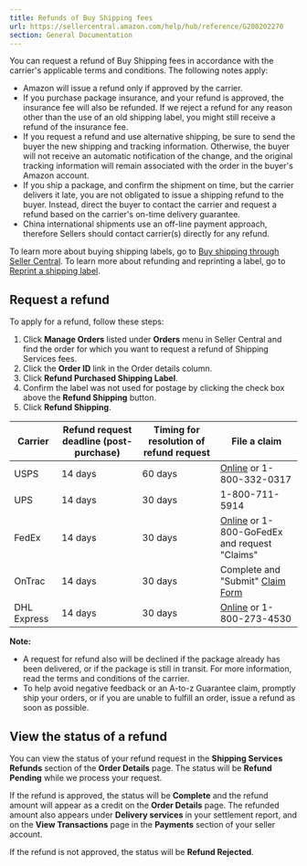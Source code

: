 ```yaml
---
title: Refunds of Buy Shipping fees
url: https://sellercentral.amazon.com/help/hub/reference/G200202270
section: General Documentation
---
```


You can request a refund of Buy Shipping fees in accordance with the carrier's
applicable terms and conditions. The following notes apply:

  * Amazon will issue a refund only if approved by the carrier.
  * If you purchase package insurance, and your refund is approved, the insurance fee will also be refunded. If we reject a refund for any reason other than the use of an old shipping label, you might still receive a refund of the insurance fee. 
  * If you request a refund and use alternative shipping, be sure to send the buyer the new shipping and tracking information. Otherwise, the buyer will not receive an automatic notification of the change, and the original tracking information will remain associated with the order in the buyer's Amazon account.
  * If you ship a package, and confirm the shipment on time, but the carrier delivers it late, you are not obligated to issue a shipping refund to the buyer. Instead, direct the buyer to contact the carrier and request a refund based on the carrier's on-time delivery guarantee.
  * China international shipments use an off-line payment approach, therefore Sellers should contact carrier(s) directly for any refund.

To learn more about buying shipping labels, go to [Buy shipping through Seller
Central](/gp/help/200202280). To learn more about refunding and reprinting a
label, go to [Reprint a shipping label](/gp/help/200202250).

## Request a refund

To apply for a refund, follow these steps:  

  1. Click **Manage Orders** listed under **Orders** menu in Seller Central and find the order for which you want to request a refund of Shipping Services fees.
  2. Click the **Order ID** link in the Order details column.
  3. Click **Refund Purchased Shipping Label**.
  4. Confirm the label was not used for postage by clicking the check box above the **Refund Shipping** button.
  5. Click **Refund Shipping**.

Carrier | Refund request deadline (post-purchase) | Timing for resolution of refund request | File a claim   
---|---|---|---  
USPS | 14 days | 60 days | [Online](https://www.usps.com/help/claims.htm) or 1-800-332-0317  
UPS | 14 days | 30 days | 1-800-711-5914  
FedEx | 14 days | 30 days | [Online](https://www.fedex.com/apps/onlineclaims) or 1-800-GoFedEx and request "Claims"  
OnTrac | 14 days | 30 days | Complete and "Submit" [Claim Form](https://www.ontrac.com/terms.asp#claims)  
DHL Express | 14 days | 30 days | [Online](http://www.dhl-usa.com/en/express/resource_center/claims.html) or 1-800-273-4530  
  
**Note:**

  * A request for refund also will be declined if the package already has been delivered, or if the package is still in transit. For more information, read the terms and conditions of the carrier.
  * To help avoid negative feedback or an A-to-z Guarantee claim, promptly ship your orders, or if you are unable to fulfill an order, issue a refund as soon as possible.

## View the status of a refund

You can view the status of your refund request in the **Shipping Services
Refunds** section of the **Order Details** page. The status will be **Refund
Pending** while we process your request.

If the refund is approved, the status will be **Complete** and the refund
amount will appear as a credit on the **Order Details** page. The refunded
amount also appears under **Delivery services** in your settlement report, and
on the **View Transactions** page in the **Payments** section of your seller
account.

If the refund is not approved, the status will be **Refund Rejected**.

